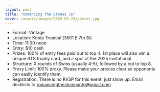 ```yaml
---
layout: post
title: "Romancing the Stones 36"
cover: /assets/images/2025-02-23/poster.jpg
---
```


* Format: Vintage
* Location: Kinda Tropical (3501 E 7th St)
* Time: 11:00 noon
* Entry: $10 cash
* Prizes: 100% of entry fees paid out to top 4. 1st place will also win a unique
  RTS trophy card, and a spot at the 2025 Invitational.
* Structure: X rounds of Swiss (usually 4-5), followed by a cut to top 8.
* Proxy Limit: 100% proxy. Please make your proxies clear so opponents can easily identify them.
* Registration: There is no RVSP for this event; just show up. Email decklists
  to romancingthestonesmtg@gmail.com
